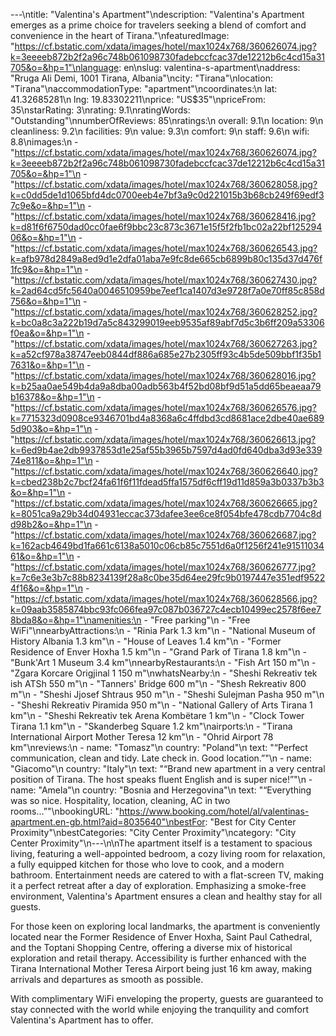 ---\ntitle: "Valentina's Apartment"\ndescription: "Valentina's Apartment emerges as a prime choice for travelers seeking a blend of comfort and convenience in the heart of Tirana."\nfeaturedImage: "https://cf.bstatic.com/xdata/images/hotel/max1024x768/360626074.jpg?k=3eeeeb872b2f2a96c748b061098730fadebccfcac37de12212b6c4cd15a31705&o=&hp=1"\nlanguage: en\nslug: valentina-s-apartment\naddress: "Rruga Ali Demi, 1001 Tirana, Albania"\ncity: "Tirana"\nlocation: "Tirana"\naccommodationType: "apartment"\ncoordinates:\n  lat: 41.32685281\n  lng: 19.83302211\nprice: "US$35"\npriceFrom: 35\nstarRating: 3\nrating: 9.1\nratingWords: "Outstanding"\nnumberOfReviews: 85\nratings:\n  overall: 9.1\n  location: 9\n  cleanliness: 9.2\n  facilities: 9\n  value: 9.3\n  comfort: 9\n  staff: 9.6\n  wifi: 8.8\nimages:\n  - "https://cf.bstatic.com/xdata/images/hotel/max1024x768/360626074.jpg?k=3eeeeb872b2f2a96c748b061098730fadebccfcac37de12212b6c4cd15a31705&o=&hp=1"\n  - "https://cf.bstatic.com/xdata/images/hotel/max1024x768/360628058.jpg?k=c0dd5de1d1065bfd4dc0700eeb4e7bf3a9c0d221015b3b68cb249f69edf37c9e&o=&hp=1"\n  - "https://cf.bstatic.com/xdata/images/hotel/max1024x768/360628416.jpg?k=d81f6f6750dad0cc0fae6f9bbc23c873c3671e15f5f2fb1bc02a22bf12529406&o=&hp=1"\n  - "https://cf.bstatic.com/xdata/images/hotel/max1024x768/360626543.jpg?k=afb978d2849a8ed9d1e2dfa01aba7e9fc8de665cb6899b80c135d37d476f1fc9&o=&hp=1"\n  - "https://cf.bstatic.com/xdata/images/hotel/max1024x768/360627430.jpg?k=2ad64cd5fc5640a0046510959be7eef1ca1407d3e9728f7a0e70ff85c858d756&o=&hp=1"\n  - "https://cf.bstatic.com/xdata/images/hotel/max1024x768/360628252.jpg?k=bc0a8c3a222b19d7a5c843299019eeb9535af89abf7d5c3b6ff209a53306f0ea&o=&hp=1"\n  - "https://cf.bstatic.com/xdata/images/hotel/max1024x768/360627263.jpg?k=a52cf978a38747eeb0844df886a685e27b2305ff93c4b5de509bbf1f35b17631&o=&hp=1"\n  - "https://cf.bstatic.com/xdata/images/hotel/max1024x768/360628016.jpg?k=b25aa0ae549b4da9a8dba00adb563b4f52bd08bf9d51a5dd65beaeaa79b16378&o=&hp=1"\n  - "https://cf.bstatic.com/xdata/images/hotel/max1024x768/360626576.jpg?k=7715323d0908ce9346701bd4a8368a6c4ffdbd3cd8681ace2dbe40ae6895d903&o=&hp=1"\n  - "https://cf.bstatic.com/xdata/images/hotel/max1024x768/360626613.jpg?k=6ed9b4ae2db9937853d1e25af55b3965b7597d4ad0fd640dba3d93e33974e811&o=&hp=1"\n  - "https://cf.bstatic.com/xdata/images/hotel/max1024x768/360626640.jpg?k=cbed238b2c7bcf24fa61f6f11fdead5ffa1575df6cff19d11d859a3b0337b3b3&o=&hp=1"\n  - "https://cf.bstatic.com/xdata/images/hotel/max1024x768/360626665.jpg?k=8051ca9a29b34d04931eccac373dafee3ee6ce8f054bfe478cdb7704c8dd98b2&o=&hp=1"\n  - "https://cf.bstatic.com/xdata/images/hotel/max1024x768/360626687.jpg?k=162acb4649bd1fa661c6138a5010c06cb85c7551d6a0f1256f241e9151103461&o=&hp=1"\n  - "https://cf.bstatic.com/xdata/images/hotel/max1024x768/360626777.jpg?k=7c6e3e3b7c88b8234139f28a8c0be35d64ee29fc9b0197447e351edf95224f16&o=&hp=1"\n  - "https://cf.bstatic.com/xdata/images/hotel/max1024x768/360628566.jpg?k=09aab3585874bbc93fc066fea97c087b036727c4ecb10499ec2578f6ee78bda8&o=&hp=1"\namenities:\n  - "Free parking"\n  - "Free WiFi"\nnearbyAttractions:\n  - "Rinia Park 1.3 km"\n  - "National Museum of History Albania 1.3 km"\n  - "House of Leaves 1.4 km"\n  - "Former Residence of Enver Hoxha 1.5 km"\n  - "Grand Park of Tirana 1.8 km"\n  - "Bunk'Art 1 Museum 3.4 km"\nnearbyRestaurants:\n  - "Fish Art 150 m"\n  - "Zgara Korcare Origjinal 1 150 m"\nwhatsNearby:\n  - "Sheshi Rekreativ tek ish ATSh 550 m"\n  - "Tanners' Bridge 600 m"\n  - "Shesh Rekreativ 800 m"\n  - "Sheshi Jjosef Shtraus 950 m"\n  - "Sheshi Sulejman Pasha 950 m"\n  - "Sheshi Rekreativ Piramida 950 m"\n  - "National Gallery of Arts Tirana 1 km"\n  - "Sheshi Rekreativ tek Arena Kombëtare 1 km"\n  - "Clock Tower Tirana 1.1 km"\n  - "Skanderbeg Square 1.2 km"\nairports:\n  - "Tirana International Airport Mother Teresa 12 km"\n  - "Ohrid Airport 78 km"\nreviews:\n  - name: "Tomasz"\n    country: "Poland"\n    text: "“Perfect communication, clean and tidy. Late check in. Good location.”"\n  - name: "Giacomo"\n    country: "Italy"\n    text: "“Brand new apartment in a very central position of Tirana. The host speaks fluent English and is super nice!”"\n  - name: "Amela"\n    country: "Bosnia and Herzegovina"\n    text: "“Everything was so nice. Hospitality, location, cleaning, AC in two rooms...”"\nbookingURL: "https://www.booking.com/hotel/al/valentinas-apartment.en-gb.html?aid=8035640"\nbestFor: "Best for City Center Proximity"\nbestCategories: "City Center Proximity"\ncategory: "City Center Proximity"\n---\n\nThe apartment itself is a testament to spacious living, featuring a well-appointed bedroom, a cozy living room for relaxation, a fully equipped kitchen for those who love to cook, and a modern bathroom. Entertainment needs are catered to with a flat-screen TV, making it a perfect retreat after a day of exploration. Emphasizing a smoke-free environment, Valentina's Apartment ensures a clean and healthy stay for all guests.

For those keen on exploring local landmarks, the apartment is conveniently located near the Former Residence of Enver Hoxha, Saint Paul Cathedral, and the Toptani Shopping Centre, offering a diverse mix of historical exploration and retail therapy. Accessibility is further enhanced with the Tirana International Mother Teresa Airport being just 16 km away, making arrivals and departures as smooth as possible.

With complimentary WiFi enveloping the property, guests are guaranteed to stay connected with the world while enjoying the tranquility and comfort Valentina's Apartment has to offer.